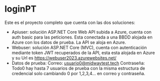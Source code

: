 # loginPT
Este es el proyecto completo que cuenta con las dos soluciones:
- Apiuser: solución ASP.NET Core Web API subida a Azure, cuenta con auth basic para las peticiones. Esta conectada a una BBDD alojada en Azure con los datos de prueba. La API se aloja en Azure.
- Webuser: solución ASP.NET Core (MVC), cuenta con autenticación mediante token JWT recuperados de la API, esta esta alojada en Azure y su Url es https://webuser2023.azurewebsites.net/
- Datos de prueba: Correo: usuario0@midwaytest.tech
                   Contraseña: Todo0
  hay hasta 7 usuarios de prueba con la misma estructura de credencial solo cambiando 0 por 1,2,3,4... en correo y contraseña.
